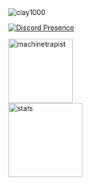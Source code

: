 
<img src="https://readme-typing-svg.herokuapp.com/?font=Fira+Code&duration=2500&pause=500&color=000000&width=655&lines=%F0%9F%8C%BC%20clay%231000" alt="clay1000" />
</h1>

[![Discord Presence](https://lanyard-profile-readme.vercel.app/api/183355348646625280?theme=dark&bg=18191c&animated=false&hideDiscrim=true&borderRadius=30px)](https://discord.com/users/183355348646625280)


<div>
    <div>
    <img src="https://count.getloli.com/get/@:clay17k?theme=clay17k" alt="machinetrapist" height="130px"/>
        </div>
<div>

    
   <img src="https://github-readme-stats.vercel.app/api?username=christopheryves&count_private=true&show_icons=true&theme=midnight-purple&hide_border=true" width="%150" height="150px" alt="stats" />
